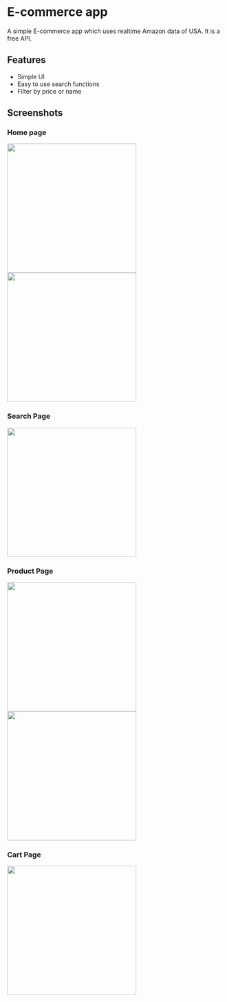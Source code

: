 # E-commerce app

A simple E-commerce app which uses realtime Amazon data of USA. It is a free API.

## Features

- Simple UI
- Easy to use search functions
- Filter by price or name

## Screenshots

### Home page
<Img src="./src/assets/1.png" width="300">
<Img src="./src/assets/2.png" width="300">

### Search Page
<Img src="./src/assets/3.png" width="300">

### Product Page
<Img src="./src/assets/4.png" width="300">
<Img src="./src/assets/5.png" width="300">

### Cart Page
<Img src="./src/assets/6.png" width="300">
